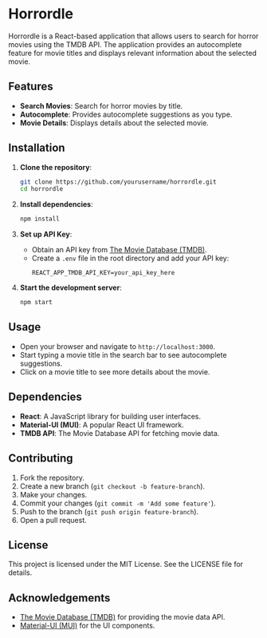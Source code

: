 # Horrordle

Horrordle is a React-based application that allows users to search for horror movies using the TMDB API. The application provides an autocomplete feature for movie titles and displays relevant information about the selected movie.

## Features

- **Search Movies**: Search for horror movies by title.
- **Autocomplete**: Provides autocomplete suggestions as you type.
- **Movie Details**: Displays details about the selected movie.

## Installation

1. **Clone the repository**:
    ```sh
    git clone https://github.com/yourusername/horrordle.git
    cd horrordle
    ```

2. **Install dependencies**:
    ```sh
    npm install
    ```

3. **Set up API Key**:
    - Obtain an API key from [The Movie Database (TMDB)](https://www.themoviedb.org/documentation/api).
    - Create a `.env` file in the root directory and add your API key:
      ```env
      REACT_APP_TMDB_API_KEY=your_api_key_here
      ```

4. **Start the development server**:
    ```sh
    npm start
    ```

## Usage

- Open your browser and navigate to `http://localhost:3000`.
- Start typing a movie title in the search bar to see autocomplete suggestions.
- Click on a movie title to see more details about the movie.
## Dependencies

- **React**: A JavaScript library for building user interfaces.
- **Material-UI (MUI)**: A popular React UI framework.
- **TMDB API**: The Movie Database API for fetching movie data.

## Contributing

1. Fork the repository.
2. Create a new branch (`git checkout -b feature-branch`).
3. Make your changes.
4. Commit your changes (`git commit -m 'Add some feature'`).
5. Push to the branch (`git push origin feature-branch`).
6. Open a pull request.

## License

This project is licensed under the MIT License. See the LICENSE file for details.

## Acknowledgements

- [The Movie Database (TMDB)](https://www.themoviedb.org/) for providing the movie data API.
- [Material-UI (MUI)](https://mui.com/) for the UI components.

